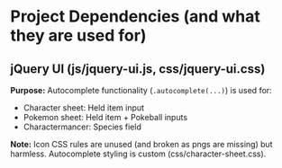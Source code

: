 # Project Dependencies (and what they are used for)

## jQuery UI (js/jquery-ui.js, css/jquery-ui.css)

**Purpose:** Autocomplete functionality (`.autocomplete(...)`) is used for:
- Character sheet: Held item input
- Pokemon sheet: Held item + Pokeball inputs  
- Charactermancer: Species field

**Note:** Icon CSS rules are unused (and broken as pngs are missing) but harmless. Autocomplete styling is custom (css/character-sheet.css).
